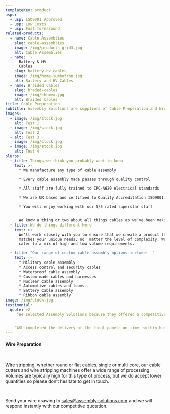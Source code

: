 ```yaml
---
templateKey: product
usps:
  - usp: ISO9001 Approved
  - usp: Low Costs
  - usp: Fast Turnaround
related-products:
  - name: Cable Assemblies
    slug: cable-assemblies
    image: /img/products-grid3.jpg
    alt: Cable Assemblies
  - name: |-
      Battery & HV 
      Cables
    slug: battery-hv-cables
    image: /img/home-jumbotron.jpg
    alt: Battery and HV Cables
  - name: Braided Cables
    slug: braded-cables
    image: /img/chemex.jpg
    alt: Braided Cables
title: Cable Preperation
subtitle: Assembly Solutions are suppliers of Cable Preperation and Wire Preperation.
images:
  - image: /img/stock.jpg
    alt: Test 1
  - image: /img/stock.jpg
    alt: Test 2
  - alt: Test 3
    image: /img/stock.jpg
  - image: /img/stock.jpg
    alt: Test 4
blurbs:
  - title: Things we think you probably want to know
    text: >-
      * We manufacture any type of cable assembly 

      * Every cable assembly made passes through quality control

      * All staff are fully trained to IPC-A620 electrical standards 

      * We are UK based and certified to Quality Accreditation ISO9001 

      * You will enjoy working with our 5/5 rated superstar staff


      We know a thing or two about all things cables as we’ve been making electrical cable
  - title: We do things different here
    text: >+
      We’ll work closely with you to ensure that we create a product that
      matches your unique needs, no  matter the level of complexity. We can also
      cater to a mix of high and low volume requirements.  

  - title: "Our range of custom cable assembly options include:  "
    text: |-
      * Military cable assembly
      * Access control and security cables 
      * Waterproof cable assembly
      * Custom-made cables and harnesses 
      * Nuclear cable assembly
      * Automotive cables and looms 
      * Battery cable assembly
      * Ribbon cable assembly
image: /img/stock.jpg
testimonial:
  quote: >2
     “We selected Assembly Solutions because they offered a competitive quotation and came across keen and flexible”.


    “ASL completed the delivery of the final panels on time, within budget and with no quality problems. I would have no hesitation recommending ASL to other companies requiring similar projects”.
---
```

#### **Wire Preparation**

<br/>

Wire stripping, whether round or flat cables, single or multi core, our cable cutters and wire stripping machines offer a wide range of processing. Volumes are typically high for this type of process, but we do accept lower quantities so please don’t hesitate to get in touch.

<br/>

Send your wire drawing to sales@assembly-solutions.com and we will respond instantly with our competitive quotation.